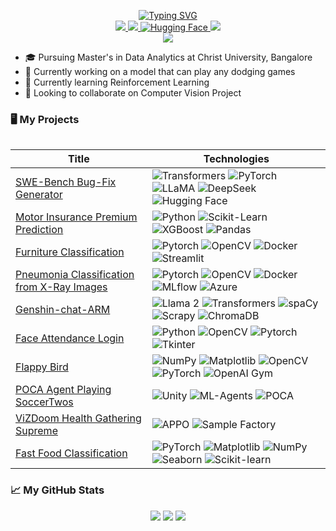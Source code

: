 <p align="center">
<a href="https://github.com/AnantVerma-58/">
    <img src="https://readme-typing-svg.demolab.com?font=Georgia&size=18&duration=2000&pause=100&multiline=true&width=500&height=80&lines=Deep+Learning+%26+Computer+Vision+Enthusiast;Master's+in+Data+Analytics;Aspiring+Data+Scientist" alt="Typing SVG" />
</a>
<br/>

<!--a href="https://yourwebsite.com">
    <img src="https://img.shields.io/badge/Website-yourwebsite.com-red?style=flat-square">
</a-->  
<a href="https://anantverma-58.github.io/Portfolio/">
    <img src="https://img.shields.io/website?url=https%3A%2F%2Fanantverma-58.github.io%2FPersonal-Portfolio%2F&up_message=Site&up_color=firered&down_message=Site&down_color=red&style=flat-square&label=Portfolio&labelColor=red&color=black">
</a> 
<a href="https://www.linkedin.com/in/anant-kumar-verma/">
    <img src="https://img.shields.io/badge/-Linkedin-blue?style=flat-square&logo=linkedin">
</a>
<a href="https://huggingface.co/Anant58">
    <img src="https://img.shields.io/badge/HuggingFace-F5C33A?style=flat-square&logo=huggingface&logoColor=black&color=F5C33A" alt="Hugging Face" />
</a>
<a href="mailto:anantverma3558@gmail.com">
    <img src="https://img.shields.io/badge/-Email-red?style=flat-square&logo=gmail&logoColor=white">
</a>


<br/>
<a href="https://github.com/AnantVerma-58">
    <img src="https://github-stats-alpha.vercel.app/api?username=AnantVerma-58&cc=22272e&tc=37BCF6&ic=fff&bc=0000&show_icons=true&hide=issues,pulls,commits,stars,forks&count_private=true">
</a>


</p>

- 🎓 Pursuing Master's in Data Analytics at Christ University, Bangalore
- 🔭 Currently working on a model that can play any dodging games
- 🌱 Currently learning Reinforcement Learning
- 👯 Looking to collaborate on Computer Vision Project



### 🖥️ My Projects
<table>

| Title | Technologies|
|--|--|
|[SWE-Bench Bug-Fix Generator](https://huggingface.co/Anant58/swe-model)|![Transformers](https://img.shields.io/badge/Transformers-black?style=flat-square&logo=huggingface) ![PyTorch](https://img.shields.io/badge/PyTorch-black?style=flat-square&logo=pytorch) ![LLaMA](https://img.shields.io/badge/LLaMA-black?style=flat-square&logo=meta) ![DeepSeek](https://img.shields.io/badge/DeepSeek-black?style=flat-square&logo=github) ![Hugging Face](https://img.shields.io/badge/HuggingFace-black?style=flat-square&logo=huggingface)|
|[Motor Insurance Premium Prediction](https://github.com/AnantVerma-58/Insurance-Claim)|![Python](https://img.shields.io/badge/Python-black?style=flat-square&logo=python) ![Scikit-Learn](https://img.shields.io/badge/Scikit--Learn-black?style=flat-square&logo=scikit-learn) ![XGBoost](https://img.shields.io/badge/XGBoost-black?style=flat-square&logo=github) ![Pandas](https://img.shields.io/badge/Pandas-black?style=flat-square&logo=pandas)|
|[Furniture Classification](https://github.com/AnantVerma-58/Furniture-Classification)|![Pytorch](https://img.shields.io/badge/PyTorch-black?style=flat-square&logo=pytorch) ![OpenCV](https://img.shields.io/badge/OpenCV-black?style=flat-square&logo=OpenCV) ![Docker](https://img.shields.io/badge/Docker-black?style=flat-square&logo=Docker) ![Streamlit](https://img.shields.io/badge/Streamlit-black?style=flat-square&logo=Streamlit)|
|[Pneumonia Classification from X-Ray Images](https://github.com/AnantVerma-58/Pneumonia-Classification-Pytorch)|![Pytorch](https://img.shields.io/badge/PyTorch-black?style=flat-square&logo=pytorch) ![OpenCV](https://img.shields.io/badge/OpenCV-black?style=flat-square&logo=OpenCV) ![Docker](https://img.shields.io/badge/Docker-black?style=flat-square&logo=Docker) ![MLflow](https://img.shields.io/badge/MLflow-black?style=flat-square&logo=MLflow) ![Azure](https://img.shields.io/badge/Azure-blue?style=flat-square&logo=azure)|
|[Genshin-chat-ARM](https://huggingface.co/Anant58/Genshin-chat-ARM)|![Llama 2](https://img.shields.io/badge/Llama_2-blue?style=flat-square&logo=llama) ![Transformers](https://img.shields.io/badge/Transformers-E3242B?style=flat-square&logo=transformers) ![spaCy](https://img.shields.io/badge/spaCy-black?style=flat-square&logo=spaCy) ![Scrapy](https://img.shields.io/badge/Scrapy-black?style=flat-square&logo=scrapy) ![ChromaDB](https://img.shields.io/badge/ChromaDB-D8B863?style=flat-square)|
|[Face Attendance Login](https://github.com/AnantVerma-58/FaceAttendanceLogin)|![Python](https://img.shields.io/badge/Python-black?style=flat-square&logo=python) ![OpenCV](https://img.shields.io/badge/OpenCV-black?style=flat-square&logo=OpenCV) ![Pytorch](https://img.shields.io/badge/PyTorch-black?style=flat-square&logo=pytorch) ![Tkinter](https://img.shields.io/badge/Tkinter-BE5504?style=flat-square)|
|[Flappy Bird](https://github.com/AnantVerma-58/Flappy-Bird)|![NumPy](https://img.shields.io/badge/NumPy-black?style=flat-square&logo=numpy) ![Matplotlib](https://img.shields.io/badge/Matplotlib-black?style=flat-square&logo=matplotlib) ![OpenCV](https://img.shields.io/badge/OpenCV-black?style=flat-square&logo=opencv) ![PyTorch](https://img.shields.io/badge/PyTorch-black?style=flat-square&logo=pytorch)  ![OpenAI Gym](https://img.shields.io/badge/OpenAI%20Gym-black?style=flat-square&logo=openai)|
|[POCA Agent Playing SoccerTwos](https://huggingface.co/Anant58/poca-SoccerTwos)|![Unity](https://img.shields.io/badge/Unity-000000?style=flat-square&logo=unity) ![ML-Agents](https://img.shields.io/badge/ML--Agents-black?style=flat-square&logo=unity) ![POCA](https://img.shields.io/badge/POCA-blue?style=flat-square)|
|[ViZDoom Health Gathering Supreme](https://huggingface.co/Anant58/vizdoom_health_gathering_supreme)|![APPO](https://img.shields.io/badge/APPO-CC5801?style=flat-square) ![Sample Factory](https://img.shields.io/badge/Sample--Factory--2.0-4CAF50?style=flat-square)|
|[Fast Food Classification](https://github.com/AnantVerma-58/FastFoodClassification/)|![PyTorch](https://img.shields.io/badge/PyTorch-black?style=flat-square&logo=pytorch) ![Matplotlib](https://img.shields.io/badge/Matplotlib-blue?style=flat-square&logo=matplotlib) ![NumPy](https://img.shields.io/badge/NumPy-black?style=flat-square&logo=numpy) ![Seaborn](https://img.shields.io/badge/Seaborn-black?style=flat-square) ![Scikit-learn](https://img.shields.io/badge/Scikit--learn-black?style=flat-square&logo=scikit-learn)|

</table>

<h3>📈 My GitHub Stats</h3>

<div align="center">
  <img src="http://github-profile-summary-cards.vercel.app/api/cards/profile-details?username=AnantVerma-58&theme=dracula" />
  <img src="http://github-profile-summary-cards.vercel.app/api/cards/repos-per-language?username=AnantVerma-58&theme=dracula" />
  <img src="http://github-profile-summary-cards.vercel.app/api/cards/most-commit-language?username=AnantVerma-58&theme=dracula" />
</div>

<br>
<!-- <h5>Currently Listening to:</h5>
<div align="center">
  <a href="https://music.youtube.com/channel/UC62UCPKZU7iliEyZf4qbH1w" target="_blank">
    <img src="https://img.shields.io/badge/YouTube_Music-FF0000?style=flat-square&logo=youtube&logoColor=white" />
  </a>
</div> -->


</div>
